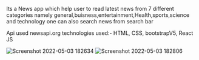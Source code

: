 Its a News app which help user to read latest news from 7 different categories namely general,buisness,entertainment,Health,sports,science and technology
one can also search news from search bar

Api used newsapi.org
technologies used:-
HTML, CSS, bootstrapV5, React JS

![Screenshot 2022-05-03 182634](https://user-images.githubusercontent.com/79110340/166457191-fc2f235d-fc8b-4acd-907d-e2ee71500bca.png)
![Screenshot 2022-05-03 182806](https://user-images.githubusercontent.com/79110340/166457215-32fe99d5-663c-47a0-8b25-35229459e2a2.png)

